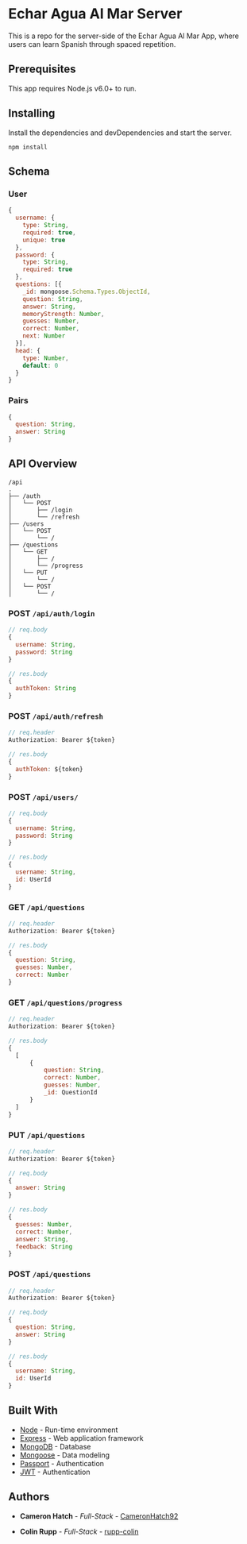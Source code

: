 
# Echar Agua Al Mar Server

This is a repo for the server-side of the Echar Agua Al Mar App, where users can learn Spanish through spaced repetition.

## Prerequisites

This app requires Node.js v6.0+ to run.

## Installing
Install the dependencies and devDependencies and start the server.

```
npm install
```

## Schema

### User

```js
{
  username: {
    type: String,
    required: true,
    unique: true
  },
  password: {
    type: String,
    required: true
  },
  questions: [{
    _id: mongoose.Schema.Types.ObjectId,
    question: String,
    answer: String,
    memoryStrength: Number,
    guesses: Number,
    correct: Number,
    next: Number
  }],
  head: {
    type: Number,
    default: 0
  }
}
```

### Pairs

```js
{
  question: String,
  answer: String
}
```

## API Overview

```text
/api
.
├── /auth
│   └── POST
│       ├── /login
│       └── /refresh
├── /users
│   └── POST
│       └── /
├── /questions
│   └── GET
│       ├── /
│       └── /progress
│   └── PUT
│       └── /
│   └── POST
│       └── /

```

### POST `/api/auth/login`

```js
// req.body
{
  username: String,
  password: String
}

// res.body
{
  authToken: String
}
```

### POST `/api/auth/refresh`

```js
// req.header
Authorization: Bearer ${token}

// res.body
{
  authToken: ${token}
}
```

### POST `/api/users/`

```js
// req.body
{
  username: String,
  password: String
}

// res.body
{
  username: String,
  id: UserId
}
```
### GET `/api/questions`

```js
// req.header
Authorization: Bearer ${token}

// res.body
{
  question: String,
  guesses: Number,
  correct: Number            
}
```

### GET `/api/questions/progress`

```js
// req.header
Authorization: Bearer ${token}

// res.body
{
  [
      {
          question: String,
          correct: Number,
          guesses: Number,
          _id: QuestionId
      }
  ]
}
```
### PUT `/api/questions`

```js
// req.header
Authorization: Bearer ${token}

// req.body
{
  answer: String
}

// res.body
{
  guesses: Number,
  correct: Number,
  answer: String,
  feedback: String
}
```
### POST `/api/questions`

```js
// req.header
Authorization: Bearer ${token}

// req.body
{
  question: String,  
  answer: String
}

// res.body
{
  username: String,
  id: UserId
}

```

## Built With

* [Node](https://nodejs.org/en/) - Run-time environment
* [Express](https://expressjs.com/) - Web application framework
* [MongoDB](https://www.mongodb.com/) - Database
* [Mongoose](https://mongoosejs.com/) - Data modeling
* [Passport](http://www.passportjs.org/docs/) - Authentication
* [JWT](https://jwt.io/) - Authentication

## Authors

* **Cameron Hatch** - *Full-Stack* - [CameronHatch92](https://github.com/CameronHatch92)

* **Colin Rupp** - *Full-Stack* - [rupp-colin](https://github.com/rupp-colin)

